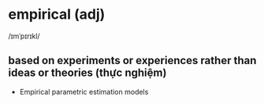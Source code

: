 # empirical (adj)

/ɪmˈpɪrɪkl/

## based on experiments or experiences rather than ideas or theories (thực nghiệm)

- Empirical parametric estimation models